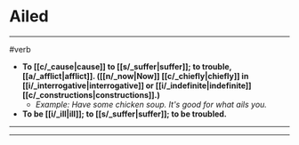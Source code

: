 # Ailed
---
#verb
- **To [[c/_cause|cause]] to [[s/_suffer|suffer]]; to trouble, [[a/_afflict|afflict]]. ([[n/_now|Now]] [[c/_chiefly|chiefly]] in [[i/_interrogative|interrogative]] or [[i/_indefinite|indefinite]] [[c/_constructions|constructions]].)**
	- _Example: Have some chicken soup. It's good for what ails you._
- **To be [[i/_ill|ill]]; to [[s/_suffer|suffer]]; to be troubled.**
---
---
